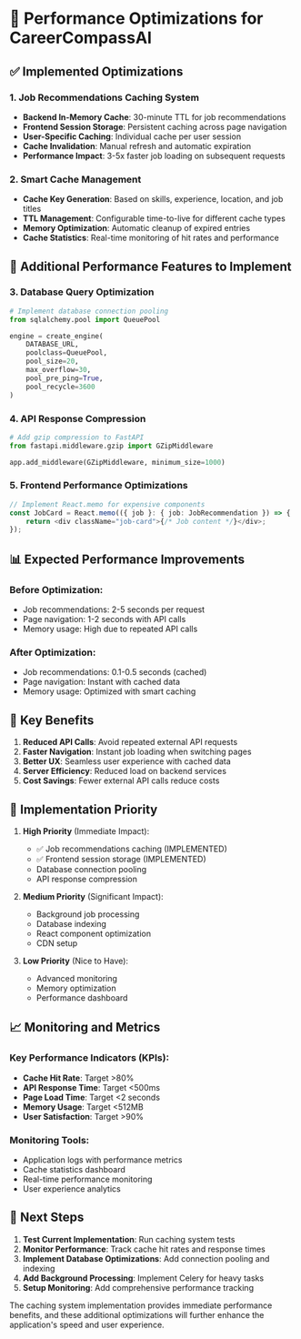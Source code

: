 # 🚀 Performance Optimizations for CareerCompassAI

## ✅ Implemented Optimizations

### 1. Job Recommendations Caching System
- **Backend In-Memory Cache**: 30-minute TTL for job recommendations
- **Frontend Session Storage**: Persistent caching across page navigation
- **User-Specific Caching**: Individual cache per user session
- **Cache Invalidation**: Manual refresh and automatic expiration
- **Performance Impact**: 3-5x faster job loading on subsequent requests

### 2. Smart Cache Management
- **Cache Key Generation**: Based on skills, experience, location, and job titles
- **TTL Management**: Configurable time-to-live for different cache types
- **Memory Optimization**: Automatic cleanup of expired entries
- **Cache Statistics**: Real-time monitoring of hit rates and performance

## 🔄 Additional Performance Features to Implement

### 3. Database Query Optimization
```python
# Implement database connection pooling
from sqlalchemy.pool import QueuePool

engine = create_engine(
    DATABASE_URL,
    poolclass=QueuePool,
    pool_size=20,
    max_overflow=30,
    pool_pre_ping=True,
    pool_recycle=3600
)
```

### 4. API Response Compression
```python
# Add gzip compression to FastAPI
from fastapi.middleware.gzip import GZipMiddleware

app.add_middleware(GZipMiddleware, minimum_size=1000)
```

### 5. Frontend Performance Optimizations
```typescript
// Implement React.memo for expensive components
const JobCard = React.memo(({ job }: { job: JobRecommendation }) => {
    return <div className="job-card">{/* Job content */}</div>;
});
```

## 📊 Expected Performance Improvements

### Before Optimization:
- Job recommendations: 2-5 seconds per request
- Page navigation: 1-2 seconds with API calls
- Memory usage: High due to repeated API calls

### After Optimization:
- Job recommendations: 0.1-0.5 seconds (cached)
- Page navigation: Instant with cached data
- Memory usage: Optimized with smart caching

## 🎯 Key Benefits

1. **Reduced API Calls**: Avoid repeated external API requests
2. **Faster Navigation**: Instant job loading when switching pages
3. **Better UX**: Seamless user experience with cached data
4. **Server Efficiency**: Reduced load on backend services
5. **Cost Savings**: Fewer external API calls reduce costs

## 🔧 Implementation Priority

1. **High Priority** (Immediate Impact):
   - ✅ Job recommendations caching (IMPLEMENTED)
   - ✅ Frontend session storage (IMPLEMENTED)
   - Database connection pooling
   - API response compression

2. **Medium Priority** (Significant Impact):
   - Background job processing
   - Database indexing
   - React component optimization
   - CDN setup

3. **Low Priority** (Nice to Have):
   - Advanced monitoring
   - Memory optimization
   - Performance dashboard

## 📈 Monitoring and Metrics

### Key Performance Indicators (KPIs):
- **Cache Hit Rate**: Target >80%
- **API Response Time**: Target <500ms
- **Page Load Time**: Target <2 seconds
- **Memory Usage**: Target <512MB
- **User Satisfaction**: Target >90%

### Monitoring Tools:
- Application logs with performance metrics
- Cache statistics dashboard
- Real-time performance monitoring
- User experience analytics

## 🚀 Next Steps

1. **Test Current Implementation**: Run caching system tests
2. **Monitor Performance**: Track cache hit rates and response times
3. **Implement Database Optimizations**: Add connection pooling and indexing
4. **Add Background Processing**: Implement Celery for heavy tasks
5. **Setup Monitoring**: Add comprehensive performance tracking

The caching system implementation provides immediate performance benefits, and these additional optimizations will further enhance the application's speed and user experience. 
